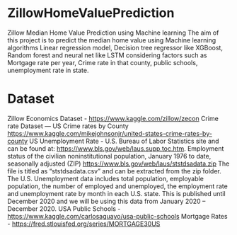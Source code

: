 # ZillowHomeValuePrediction
Zillow Median Home Value Prediction using Machine learning
The aim of this project is to predict the median home value using Machine learning algorithms Linear regression model, Decision tree regressor like XGBoost, Random forest and neural net like LSTM considering factors such as Mortgage rate per year, Crime rate in that county, public schools, unemployment rate in state.

# Dataset
Zillow Economics Dataset - https://www.kaggle.com/zillow/zecon
Crime rate Dataset — US Crime rates by County https://www.kaggle.com/mikejohnsonjr/united-states-crime-rates-by-county
US Unemployment Rate - U.S. Bureau of Labor Statistics site and can be found at: https://www.bls.gov/web/laus.supp.toc.htm. Employment status of the civilian noninstitutional population, January 1976 to date, seasonally adjusted (ZIP) https://www.bls.gov/web/laus/ststdsadata.zip The file is titled as “ststdsadata.csv” and can be extracted from the zip folder. The U.S. Unemployment data includes total population, employable population, the number of employed and unemployed, the employment rate and unemployment rate by month in each U.S. state. This is published until December 2020 and we will be using this data from January 2020 – December 2020.
USA Public Schools - https://www.kaggle.com/carlosaguayo/usa-public-schools
Mortgage Rates - https://fred.stlouisfed.org/series/MORTGAGE30US

